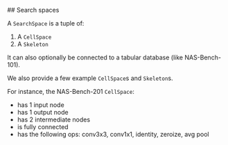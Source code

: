 ## Search spaces

A `SearchSpace` is a tuple of:
1. A `CellSpace`
2. A `Skeleton`

It can also optionally be connected to a tabular database (like NAS-Bench-101).

We also provide a few example `CellSpace`s and `Skeleton`s. 

For instance, the NAS-Bench-201 `CellSpace`: 
- has 1 input node 
- has 1 output node 
- has 2 intermediate nodes
- is fully connected
- has the following ops: conv3x3, conv1x1, identity, zeroize, avg pool 

